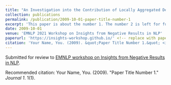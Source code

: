 ```yaml
---
title: "An Investigation into the Contribution of Locally Aggregated Descriptors to Figurative Language Identification"
collection: publications
permalink: /publication/2009-10-01-paper-title-number-1
excerpt: 'This paper is about the number 1. The number 2 is left for future work.'
date: 2009-10-01
venue: 'EMNLP 2021 Workshop on Insights from Negative Results in NLP'
paperurl: 'https://insights-workshop.github.io/' <!-- replace with paper link later -->
citation: 'Your Name, You. (2009). &quot;Paper Title Number 1.&quot; <i>Journal 1</i>. 1(1).'
---
```

<!-- This paper is about the number 1. The number 2 is left for future work. -->
Submitted for review to [EMNLP workshop on Insights from Negative Results in NLP](https://insights-workshop.github.io/).
<!-- [Download paper here](http://academicpages.github.io/files/paper1.pdf) -->

Recommended citation: Your Name, You. (2009). "Paper Title Number 1." <i>Journal 1</i>. 1(1).
